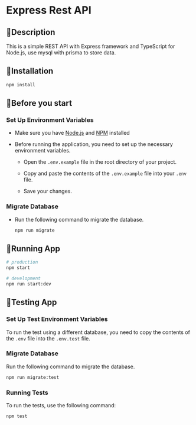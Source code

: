 # Express Rest API

## 📖Description

This is a simple REST API with Express framework and TypeScript for Node.js, use mysql with prisma to store data.

## 🚀Installation
  ```bash
  npm install
  ```

## 📝Before you start

### Set Up Environment Variables

- Make sure you have [Node.js](https://nodejs.org) and [NPM](https://www.npmjs.com/) installed

- Before running the application, you need to set up the necessary environment variables.

   - Open the `.env.example` file in the root directory of your project.

   - Copy and paste the contents of the `.env.example` file into your `.env` file.

   - Save your changes.

### Migrate Database

- Run the following command to migrate the database.

  ```bash
  npm run migrate
  ```

## 🔭Running App
  ```bash
  # production
  npm start

  # development
  npm run start:dev
  ```

## 🚅Testing App

### Set Up Test Environment Variables

To run the test using a different database, you need to copy the contents of the `.env` file into the `.env.test` file.

### Migrate Database

Run the following command to migrate the database.

  ```bash
  npm run migrate:test
  ```

### Running Tests

To run the tests, use the following command:
  ```bash
  npm test
  ```
